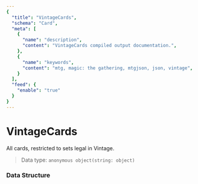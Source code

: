 ```yaml
---
{
  "title": "VintageCards",
  "schema": "Card",
  "meta": [
    {
      "name": "description",
      "content": "VintageCards compiled output documentation.",
    },
    {
      "name": "keywords",
      "content": "mtg, magic: the gathering, mtgjson, json, vintage",
    }
  ],
  "feed": {
    "enable": "true"
  }
}
---
```


# VintageCards

All cards, restricted to sets legal in Vintage.

> Data type: `anonymous object(string: object)`  

### Data Structure

<Documentation/>
